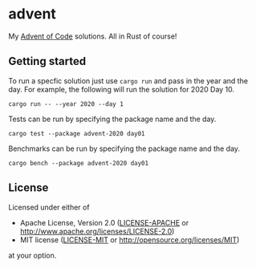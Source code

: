 # advent

My [Advent of Code](https://adventofcode.com) solutions. All in Rust of course!

## Getting started

To run a specfic solution just use `cargo run` and pass in the year and the day.
For example, the following will run the solution for 2020 Day 10.

```
cargo run -- --year 2020 --day 1
```

Tests can be run by specifying the package name and the day.

```
cargo test --package advent-2020 day01
```

Benchmarks can be run by specifying the package name and the day.

```
cargo bench --package advent-2020 day01
```

## License

Licensed under either of

- Apache License, Version 2.0 ([LICENSE-APACHE](LICENSE-APACHE) or
  http://www.apache.org/licenses/LICENSE-2.0)
- MIT license ([LICENSE-MIT](LICENSE-MIT) or http://opensource.org/licenses/MIT)

at your option.
